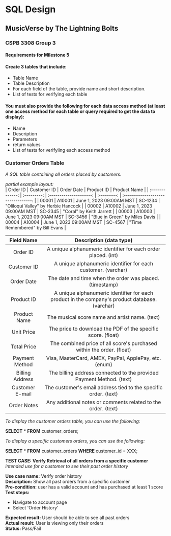 # SQL Design
## MusicVerse by The Lightning Bolts
### CSPB 3308 Group 3

#### Requirements for Milestone 5
#### Create 3 tables that include:
+ Table Name
+ Table Description
+ For each field of the table, provide name and short description.
+ List of tests for verifying each table

#### You must also provide the following for each data access method (at least one access method for each table or query required to get the data to display):
+ Name
+ Description
+ Parameters
+ return values
+ List of tests for verifyiing each access method

### Customer Orders Table
*A SQL table containing all orders placed by customers.*

*partial example layout:*  
| Order ID        | Customer ID | Order Date               | Product ID  | Product Name                        |
| :-------------: | :---------: | :---------------------:  | :---------: | :---------------------------------: |
| 00001           | A10001      | June 1, 2023 09:00AM MST | SC-1234     | "Oliloqui Valley" by Herbie Hancock |
| 00002           | A10002      | June 1, 2023 09:00AM MST | SC-2345     | "Coral" by Keith Jarrett            |
| 00003           | A10003      | June 1, 2023 09:00AM MST | SC-3456     | "Blue in Green" by Miles Davis      |
| 00004           | A10004      | June 1, 2023 09:00AM MST | SC-4567     | "Time Remembered" by Bill Evans     |

| Field Name       | Description (data type)                                                                         |
| :--------------: | :-------------------------------------------------------------:                                 |
| Order ID         | A unique alphanumeric identifier for each order placed. (int)                                   | 
| Customer ID      | A unique alphanumeric identifier for each customer.  (varchar)                                  | 
| Order Date       | The date and time when the order was placed.         (timestamp)                                | 
| Product ID       | A unique alphanumeric identifier for each product in the company's product database. (varchar)  |
| Product Name     | The musical score name and artist name.    (text)                                               |
| Unit Price       | The price to download the PDF of the specific score. (float)                                    |
| Total Price      | The combined price of all score's purchased within the order. (float)                           |
| Payment Method   | Visa, MasterCard, AMEX, PayPal, ApplePay, etc.  (enum)                                          |
| Billing Address  | The billing address connected to the provided Payment Method. (text)                            |
| Customer E-mail  | The customer's email address tied to the specific order.   (text)                               |
| Order Notes      | Any additional notes or comments related to the order.    (text)                                |

*To display the customer orders table, you can use the following:*

**SELECT** * **FROM** customer_orders;

*To display a specific customers orders, you can use the following:*

**SELECT** * **FROM** customer_orders **WHERE** customer_id = XXX;

**TEST CASE: Verify Retrieval of all orders from a specific customer**  
*intended use for a customer to see their past order history*

**Use case name:** Verify order history  
**Description:** Show all past orders from a specific customer  
**Pre-condition:** user has a valid account and has purchased at least 1 score  
**Test steps:**  
+ Navigate to account page  
+ Select 'Order History'  

**Expected result:** User should be able to see all past orders  
**Actual result:** User is viewing only their orders  
**Status:** Pass/Fail  
